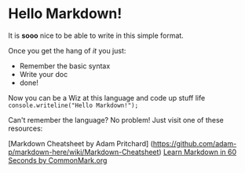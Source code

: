 # Hello Markdown!

It is **sooo** nice to be able to write in this simple format.

Once you get the hang of *it* you just:

* Remember the basic syntax
* Write your doc
* done!

Now you can be a Wiz at this language and code up stuff life `console.writeline("Hello Markdown!");`

Can't remember the language? No problem! Just visit one of these resources:

[Markdown Cheatsheet by Adam Pritchard] (https://github.com/adam-p/markdown-here/wiki/Markdown-Cheatsheet)
[Learn Markdown in 60 Seconds by CommonMark.org](http://commonmark.org/help/)
